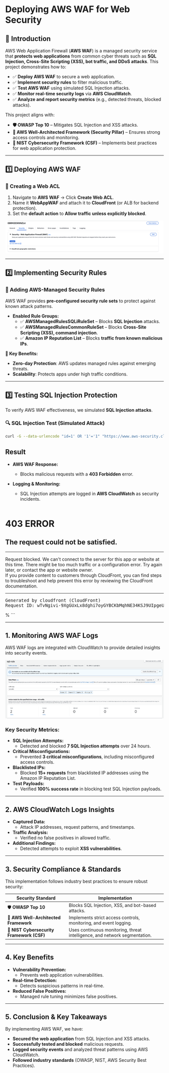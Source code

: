 # **Deploying AWS WAF for Web Security**

## **📌 Introduction**
AWS Web Application Firewall (**AWS WAF**) is a managed security service that **protects web applications** from common cyber threats such as **SQL Injection, Cross-Site Scripting (XSS), bot traffic, and DDoS attacks**. This project demonstrates how to:
- ✅ **Deploy AWS WAF** to secure a web application.
- ✅ **Implement security rules** to filter malicious traffic.
- ✅ **Test AWS WAF** using simulated SQL Injection attacks.
- ✅ **Monitor real-time security logs** via **AWS CloudWatch**.
- ✅ **Analyze and report security metrics** (e.g., detected threats, blocked attacks).

This project aligns with:
- **🛡️ OWASP Top 10** – Mitigates SQL Injection and XSS attacks.
- **🔐 AWS Well-Architected Framework (Security Pillar)** – Ensures strong access controls and monitoring.
- **📜 NIST Cybersecurity Framework (CSF)** – Implements best practices for web application protection.

---

## **1️⃣ Deploying AWS WAF**
### **🔹 Creating a Web ACL**
1. Navigate to **AWS WAF** → Click **Create Web ACL**.
2. Name it **WebAppWAF** and attach it to **CloudFront** (or ALB for backend protection).
3. Set the **default action** to **Allow traffic unless explicitly blocked**.

![Web ACL Creation](Images/sql-rule.png)

---

## **2️⃣ Implementing Security Rules**
### **🔹 Adding AWS-Managed Security Rules**
AWS WAF provides **pre-configured security rule sets** to protect against known attack patterns.

- **Enabled Rule Groups:**
  - ✅ **AWSManagedRulesSQLiRuleSet** – Blocks **SQL Injection** attacks.
  - ✅ **AWSManagedRulesCommonRuleSet** – Blocks **Cross-Site Scripting (XSS), command injection**.
  - ✅ **Amazon IP Reputation List** – Blocks **traffic from known malicious IPs**.

**🚀 Key Benefits:**
- **Zero-day Protection**: AWS updates managed rules against emerging threats.
- **Scalability**: Protects apps under high traffic conditions.


---

## **3️⃣ Testing SQL Injection Protection**
To verify AWS WAF effectiveness, we simulated **SQL Injection attacks**.

### **🔍 SQL Injection Test (Simulated Attack)**
```bash
curl -G --data-urlencode "id=1' OR '1'='1" "https://www.aws-security.click/"
```



##  Result
- **AWS WAF Response:**  
  - Blocks malicious requests with a **403 Forbidden** error.
- **Logging & Monitoring:**  
  - SQL Injection attempts are logged in **AWS CloudWatch** as security incidents.
 
  ```bash

<!DOCTYPE HTML PUBLIC "-//W3C//DTD HTML 4.01 Transitional//EN" "http://www.w3.org/TR/html4/loose.dtd">
<HTML><HEAD><META HTTP-EQUIV="Content-Type" CONTENT="text/html; charset=iso-8859-1">
<TITLE>ERROR: The request could not be satisfied</TITLE>
</HEAD><BODY>
<H1>403 ERROR</H1>
<H2>The request could not be satisfied.</H2>
<HR noshade size="1px">
Request blocked.
We can't connect to the server for this app or website at this time. There might be too much traffic or a configuration error. Try again later, or contact the app or website owner.
<BR clear="all">
If you provide content to customers through CloudFront, you can find steps to troubleshoot and help prevent this error by reviewing the CloudFront documentation.
<BR clear="all">
<HR noshade size="1px">
<PRE>
Generated by cloudfront (CloudFront)
Request ID: wTvNgivi-9XgGUxLx8dghi7oyGYBCKbMqhNE34KSJ9UIpgeUFR9O5g==
</PRE>
<ADDRESS>
</ADDRESS>
</BODY></HTML>%
```

---

## 1. Monitoring AWS WAF Logs
AWS WAF logs are integrated with CloudWatch to provide detailed insights into security events.

![Adding Rules](Images/log.png)

### Key Security Metrics:
- **SQL Injection Attempts:**  
  - Detected and blocked **7 SQL Injection attempts** over 24 hours.
- **Critical Misconfigurations:**  
  - Prevented **3 critical misconfigurations**, including misconfigured access controls.
- **Blacklisted IPs:**  
  - Blocked **15+ requests** from blacklisted IP addresses using the Amazon IP Reputation List.
- **Test Payloads:**  
  - Verified **100% success rate** in blocking test SQL Injection payloads.

---

## 2. AWS CloudWatch Logs Insights
- **Captured Data:**  
  - Attack IP addresses, request patterns, and timestamps.
- **Traffic Analysis:**  
  - Verified no false positives in allowed traffic.
- **Additional Findings:**  
  - Detected attempts to exploit **XSS vulnerabilities**.

---

## 3. Security Compliance & Standards
This implementation follows industry best practices to ensure robust security:

| **Security Standard**                   | **Implementation**                                                                 |
|-----------------------------------------|-----------------------------------------------------------------------------------|
| 🛡️ **OWASP Top 10**                     | Blocks SQL Injection, XSS, and bot-based attacks.                                 |
| 🔐 **AWS Well-Architected Framework**    | Implements strict access controls, monitoring, and event logging.                 |
| 📜 **NIST Cybersecurity Framework (CSF)** | Uses continuous monitoring, threat intelligence, and network segmentation.         |

---

## 4. Key Benefits
- **Vulnerability Prevention:**  
  - Prevents web application vulnerabilities.
- **Real-time Detection:**  
  - Detects suspicious patterns in real-time.
- **Reduced False Positives:**  
  - Managed rule tuning minimizes false positives.

---

## 5. Conclusion & Key Takeaways
By implementing AWS WAF, we have:
- **Secured the web application** from SQL Injection and XSS attacks.
- **Successfully tested and blocked** malicious requests.
- **Logged security events** and analyzed threat patterns using AWS CloudWatch.
- **Followed industry standards** (OWASP, NIST, AWS Security Best Practices).


